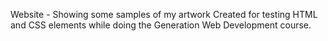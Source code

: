 Website - Showing some samples of my artwork
Created for testing HTML and CSS elements while doing the Generation Web Development course.
